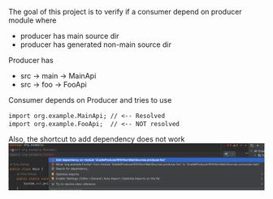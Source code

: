 The goal of this project is to verify if a consumer depend on producer module where
* producer has main source dir
* producer has generated non-main source dir

Producer has
- src -> main -> MainApi
- src -> foo  -> FooApi

Consumer depends on Producer and tries to use
```
import org.example.MainApi; // <-- Resolved
import org.example.FooApi;  // <-- NOT resolved
```

Also, the shortcut to add dependency does not work
![img.png](img.png)